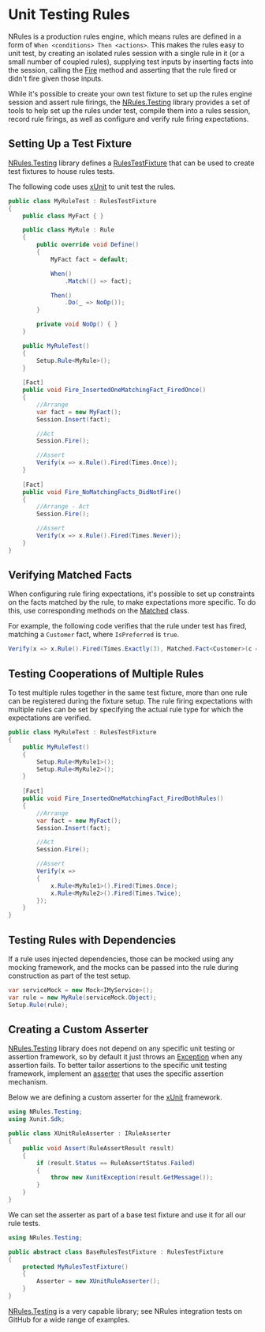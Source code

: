 # Unit Testing Rules

NRules is a production rules engine, which means rules are defined in a form of `When <conditions> Then <actions>`. This makes the rules easy to unit test, by creating an isolated rules session with a single rule in it (or a small number of coupled rules), supplying test inputs by inserting facts into the session, calling the [Fire](xref:NRules.ISession.Fire) method and asserting that the rule fired or didn't fire given those inputs.

While it's possible to create your own test fixture to set up the rules engine session and assert rule firings, the [NRules.Testing](xref:NRules.Testing) library provides a set of tools to help set up the rules under test, compile them into a rules session, record rule firings, as well as configure and verify rule firing expectations.

## Setting Up a Test Fixture
[NRules.Testing](xref:NRules.Testing) library defines a [RulesTestFixture](xref:NRules.Testing.RulesTestFixture) that can be used to create test fixtures to house rules tests.

The following code uses [xUnit](https://xunit.net/) to unit test the rules.

```c#
public class MyRuleTest : RulesTestFixture
{
    public class MyFact { }

    public class MyRule : Rule
    {
        public override void Define()
        {
            MyFact fact = default;

            When()
                .Match(() => fact);

            Then()
                .Do(_ => NoOp());
        }

        private void NoOp() { }
    }

    public MyRuleTest()
    {
        Setup.Rule<MyRule>();
    }
    
    [Fact]
    public void Fire_InsertedOneMatchingFact_FiredOnce()
    {
        //Arrange
        var fact = new MyFact();
        Session.Insert(fact);

        //Act
        Session.Fire();

        //Assert
        Verify(x => x.Rule().Fired(Times.Once));
    }
    
    [Fact]
    public void Fire_NoMatchingFacts_DidNotFire()
    {
        //Arrange - Act
        Session.Fire();

        //Assert
        Verify(x => x.Rule().Fired(Times.Never));
    }
}
```

## Verifying Matched Facts
When configuring rule firing expectations, it's possible to set up constraints on the facts matched by the rule, to make expectations more specific. To do this, use corresponding methods on the [Matched](xref:NRules.Testing.Matched) class.

For example, the following code verifies that the rule under test has fired, matching a `Customer` fact, where `IsPreferred` is `true`.
```c#
Verify(x => x.Rule().Fired(Times.Exactly(3), Matched.Fact<Customer>(c => c.IsPreferred)));
```

## Testing Cooperations of Multiple Rules
To test multiple rules together in the same test fixture, more than one rule can be registered during the fixture setup. The rule firing expectations with multiple rules can be set by specifying the actual rule type for which the expectations are verified.

```c#
public class MyRuleTest : RulesTestFixture
{
    public MyRuleTest()
    {
        Setup.Rule<MyRule1>();
        Setup.Rule<MyRule2>();
    }
    
    [Fact]
    public void Fire_InsertedOneMatchingFact_FiredBothRules()
    {
        //Arrange
        var fact = new MyFact();
        Session.Insert(fact);

        //Act
        Session.Fire();

        //Assert
        Verify(x =>
        {
            x.Rule<MyRule1>().Fired(Times.Once);
            x.Rule<MyRule2>().Fired(Times.Twice);
        });
    }
}
```

## Testing Rules with Dependencies
If a rule uses injected dependencies, those can be mocked using any mocking framework, and the mocks can be passed into the rule during construction as part of the test setup.

```c#
var serviceMock = new Mock<IMyService>();
var rule = new MyRule(serviceMock.Object);
Setup.Rule(rule);
```

## Creating a Custom Asserter
[NRules.Testing](xref:NRules.Testing) library does not depend on any specific unit testing or assertion framework, so by default it just throws an [Exception](xref:System.Exception) when any assertion fails. To better tailor assertions to the specific unit testing framework, implement an [asserter](xref:NRules.Testing.IRuleAsserter) that uses the specific assertion mechanism.

Below we are defining a custom asserter for the [xUnit](https://xunit.net/) framework.

```c#
using NRules.Testing;
using Xunit.Sdk;

public class XUnitRuleAsserter : IRuleAsserter
{
    public void Assert(RuleAssertResult result)
    {
        if (result.Status == RuleAssertStatus.Failed)
        {
            throw new XunitException(result.GetMessage());
        }
    }
}
```

We can set the asserter as part of a base test fixture and use it for all our rule tests.

```c#
using NRules.Testing;

public abstract class BaseRulesTestFixture : RulesTestFixture
{
    protected MyRulesTestFixture()
    {
        Asserter = new XUnitRuleAsserter();
    }
}
```

[NRules.Testing](xref:NRules.Testing) is a very capable library; see NRules integration tests on GitHub for a wide range of examples.
